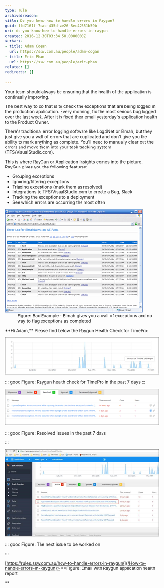 ```yaml
---
type: rule
archivedreason: 
title: Do you know how to handle errors in Raygun?
guid: ffd7161f-7cac-435d-ae26-8ec42651b59b
uri: do-you-know-how-to-handle-errors-in-raygun
created: 2016-12-30T03:34:50.0000000Z
authors:
- title: Adam Cogan
  url: https://ssw.com.au/people/adam-cogan
- title: Eric Phan
  url: https://ssw.com.au/people/eric-phan
related: []
redirects: []

---
```


Your team should always be ensuring that the health of the application is continually improving.

The best way to do that is to check the exceptions that are being logged in the production application. Every morning, fix the most serious bug logged over the last week. After it is fixed then email yesterday's application health to the Product Owner.

<!--endintro-->

There's traditional error logging software like Log4Net or Elmah, but they just give you a wall of errors that are duplicated and don't give you the ability to mark anything as complete. You'll need to manually clear out the errors and move them into your task tracking system (TFS/VisualStudio.com).

This is where RayGun or Application Insights comes into the picture. RayGun gives you the following features:

* Grouping exceptions
* Ignoring/filtering exceptions
* Triaging exceptions (mark them as resolved)
* Integrations to TFS/VisualStudio.com to create a Bug, Slack
* Tracking the exceptions to a deployment
* See which errors are occurring the most often

<dl class="badImage"><dt><img src="elmah.gif" alt="elmah.gif"></dt><dd> Figure: Bad Example - Elmah gives you a wall of exceptions and no way to flag exceptions as completed</dd> </dl>
**Hi Adam,** 
Please find below the Raygun Health Check for TimePro:

![](Raygun-health-check-for-TimePro-in-the-past-7-days.jpg)


::: good
Figure: Raygun health check for TimePro in the past 7 days 
:::



![](2.png)


::: good
Figure: Resolved issues in the past 7 days

:::



![](3.jpg)


::: good
Figure: The next issue to be worked on

:::


<this email="" is="" from=""></this>[https://rules.ssw.com.au/how-to-handle-errors-in-raygun/](/How-to-handle-errors-in-Raygun)>
 **Figure: Email with Raygun application health report 

**
